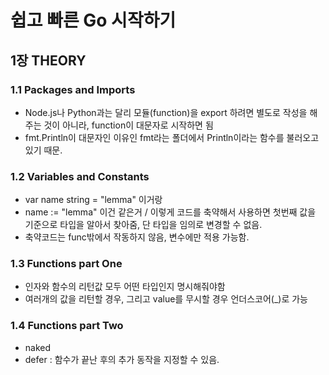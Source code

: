 # 쉽고 빠른 Go 시작하기

## 1장 THEORY

### 1.1 Packages and Imports

- Node.js나 Python과는 달리 모듈(function)을 export 하려면 별도로 작성을 해주는 것이 아니라, function이 대문자로 시작하면 됨
- fmt.Println이 대문자인 이유인 fmt라는 폴더에서 Println이라는 함수를 불러오고 있기 때문.

### 1.2 Variables and Constants

- var name string = "lemma" 이거랑
- name := "lemma" 이건 같은거 / 이렇게 코드를 축약해서 사용하면 첫번째 값을 기준으로 타입을 알아서 찾아줌, 단 타입을 임의로 변경할 수 없음.
- 축약코드는 func밖에서 작동하지 않음, 변수에만 적용 가능함.

### 1.3 Functions part One

- 인자와 함수의 리턴값 모두 어떤 타입인지 명시해줘야함
- 여러개의 값을 리턴할 경우, 그리고 value를 무시할 경우 언더스코어(\_)로 가능

### 1.4 Functions part Two

- naked
- defer : 함수가 끝난 후의 추가 동작을 지정할 수 있음.
